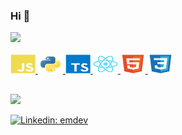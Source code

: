 ### Hi 👋

<div>
  <a href="https://github.com/jokeCloud">
  <img height="180em" src="https://github-readme-stats.vercel.app/api/top-langs/?username=jokeCloud&layout=compact&langs_count=7&theme=github_dark"/>
</div>
<div style="display: inline_block; box-shadow: none;"><br>
  <img alt="logo javascript" height="30" width="40" src="https://raw.githubusercontent.com/devicons/devicon/master/icons/javascript/javascript-plain.svg">
  <img alt="logo python" height="30" width="40" src="https://raw.githubusercontent.com/devicons/devicon/master/icons/python/python-original.svg">
  <img alt="logo typescript" height="30" width="40" src="https://raw.githubusercontent.com/devicons/devicon/master/icons/typescript/typescript-plain.svg">
  <img alt="logo reactJS" height="30" width="40" src="https://raw.githubusercontent.com/devicons/devicon/master/icons/react/react-original.svg">
  <img alt="logo HTML" height="30" width="40" src="https://raw.githubusercontent.com/devicons/devicon/master/icons/html5/html5-original.svg">
  <img alt="logo CSS" height="30" width="40" src="https://raw.githubusercontent.com/devicons/devicon/master/icons/css3/css3-original.svg">
</div>
  
  ##
 
<div> 
  <a href="https://www.youtube.com/channel/UCVcVVbpjauEo6PQYEjdb5QQ" target="_blank"><img src="https://img.shields.io/badge/digitalfenix-323232?style=for-the-badge&logo=youtube&logoColor=black" target="_blank"></a>
</div>
  
[![Linkedin: emdev](https://img.shields.io/badge/-emdev-blue?style=flat-square&logo=Linkedin&logoColor=white&link=https://www.linkedin.com/in/emerson-medalha/)](https://www.linkedin.com/in/emerson-medalha/)  

